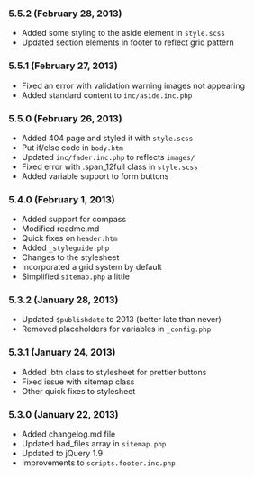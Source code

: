 ### 5.5.2 (February 28, 2013)

* Added some styling to the aside element in `style.scss`
* Updated section elements in footer to reflect grid pattern

### 5.5.1 (February 27, 2013)

* Fixed an error with validation warning images not appearing
* Added standard content to `inc/aside.inc.php`

### 5.5.0 (February 26, 2013)

* Added 404 page and styled it with `style.scss`
* Put if/else code in `body.htm`
* Updated `inc/fader.inc.php` to reflects `images/`
* Fixed error with .span_12full class in `style.scss`
* Added variable support to form buttons

### 5.4.0 (February 1, 2013)

* Added support for compass
* Modified readme.md
* Quick fixes on `header.htm`
* Added `_styleguide.php`
* Changes to the stylesheet
* Incorporated a grid system by default
* Simplified `sitemap.php` a little

### 5.3.2 (January 28, 2013)

* Updated `$publishdate` to 2013 (better late than never)
* Removed placeholders for variables in `_config.php` 

### 5.3.1 (January 24, 2013)

* Added .btn class to stylesheet for prettier buttons
* Fixed issue with sitemap class
* Other quick fixes to stylesheet

### 5.3.0 (January 22, 2013)

* Added changelog.md file
* Updated bad_files array in `sitemap.php`
* Updated to jQuery 1.9
* Improvements to `scripts.footer.inc.php`